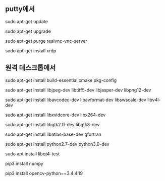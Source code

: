 ## putty에서
sudo apt-get update

sudo apt-get upgrade

sudo apt-get purge realvnc-vnc-server

sudo apt-get install xrdp


## 원격 데스크톱에서
sudo apt-get install build-essential cmake pkg-config

sudo apt-get install libjpeg-dev libtiff5-dev libjasper-dev libpng12-dev

sudo apt-get install libavcodec-dev libavformat-dev libswscale-dev libv4l-dev

sudo apt-get install libxvidcore-dev libx264-dev

sudo apt-get install libgtk2.0-dev libgtk3-dev

sudo apt-get install libatlas-base-dev gfortran

sudo apt-get install python2.7-dev python3.0-dev

sudo apt install libqt4-test

pip3 install numpy

pip3 install opencv-python==3.4.4.19
